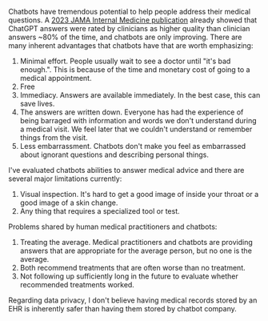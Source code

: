 Chatbots have tremendous potential to help people address their medical questions. A [2023 JAMA Internal Medicine publication](https://pubmed.ncbi.nlm.nih.gov/37115527/) already showed that ChatGPT answers were rated by clinicians as higher quality than clinician answers ~80% of the time, and chatbots are only improving. There are many inherent advantages that chatbots have that are worth emphasizing:  
1. Minimal effort. People usually wait to see a doctor until "it's bad enough.". This is because of the time and monetary cost of going to a medical appointment.
1. Free
1. Immediacy. Answers are available immediately. In the best case, this can save lives.
1. The answers are written down. Everyone has had the experience of being barraged with information and words we don't understand during a medical visit. We feel later that we couldn't understand or remember things from the visit.
1. Less embarrassment. Chatbots don't make you feel as embarrassed about ignorant questions and describing personal things.

I've evaluated chatbots abilities to answer medical advice and there are several major limitations currently:  
1. Visual inspection. It's hard to get a good image of inside your throat or a good image of a skin change.
2. Any thing that requires a specialized tool or test.

Problems shared by human medical practitioners and chatbots:  
1. Treating the average. Medical practitioners and chatbots are providing answers that are appropriate for the average person, but no one is the average.
1. Both recommend treatments that are often worse than no treatment.
1. Not following up sufficiently long in the future to evaluate whether recommended treatments worked.

Regarding data privacy, I don't believe having medical records stored by an EHR is inherently safer than having them stored by chatbot company. 

